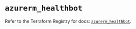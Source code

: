 # `azurerm_healthbot`

Refer to the Terraform Registry for docs: [`azurerm_healthbot`](https://registry.terraform.io/providers/hashicorp/azurerm/4.26.0/docs/resources/healthbot).
